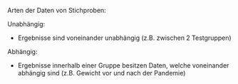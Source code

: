 Arten der Daten von Stichproben:

Unabhängig:
- Ergebnisse sind voneinander unabhängig (z.B. zwischen 2 Testgruppen)

Abhängig:
- Ergebnisse innerhalb einer Gruppe besitzen Daten, welche voneinander abhängig sind (z.B. Gewicht vor und nach der Pandemie)